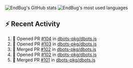 ![EndBug's GitHub stats](https://github-readme-stats.vercel.app/api?username=endbug&show_icons=true)
![EndBug's most used languages](https://github-readme-stats.vercel.app/api/top-langs/?username=endbug&layout=compact)

## ⚡ Recent Activity

<!--START_SECTION:activity-->
1. 💪 Opened PR [#104](https://github.com//dbots-pkg/dbots.js/pull/104) in [dbots-pkg/dbots.js](https://github.com//dbots-pkg/dbots.js)
2. 💪 Opened PR [#103](https://github.com//dbots-pkg/dbots.js/pull/103) in [dbots-pkg/dbots.js](https://github.com//dbots-pkg/dbots.js)
3. 🎉 Merged PR [#102](https://github.com//dbots-pkg/dbots.js/pull/102) in [dbots-pkg/dbots.js](https://github.com//dbots-pkg/dbots.js)
4. 💪 Opened PR [#102](https://github.com//dbots-pkg/dbots.js/pull/102) in [dbots-pkg/dbots.js](https://github.com//dbots-pkg/dbots.js)
5. 🎉 Merged PR [#101](https://github.com//dbots-pkg/dbots.js/pull/101) in [dbots-pkg/dbots.js](https://github.com//dbots-pkg/dbots.js)
<!--END_SECTION:activity-->
